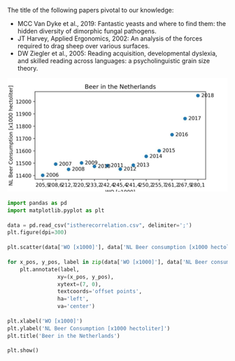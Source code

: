 The title of the following papers pivotal to our knowledge:
* MCC Van Dyke et al., 2019: Fantastic yeasts and where to find them: the hidden diversity of dimorphic fungal pathogens.
* JT Harvey, Applied Ergonomics, 2002: An analysis of the forces required to drag sheep over various surfaces.
* DW Ziegler et al., 2005: Reading acquisition, developmental dyslexia, and skilled reading across languages: a psycholinguistic grain size theory.

![correlation of beer in the netherlands](https://github.com/pjetroque/CS_Assignment/blob/master/beer_correlation.jpg?raw=true)

```python
import pandas as pd
import matplotlib.pyplot as plt

data = pd.read_csv("istherecorrelation.csv", delimiter=';')
plt.figure(dpi=300)

plt.scatter(data['WO [x1000]'], data['NL Beer consumption [x1000 hectoliter]'])

for x_pos, y_pos, label in zip(data['WO [x1000]'], data['NL Beer consumption [x1000 hectoliter]'], data['Year']):
    plt.annotate(label,
                xy=(x_pos, y_pos),
                xytext=(7, 0),
                textcoords='offset points',
                ha='left',
                va='center')

plt.xlabel('WO [x1000]')
plt.ylabel('NL Beer Consumption [x1000 hectoliter]')
plt.title('Beer in the Netherlands')

plt.show()
```
